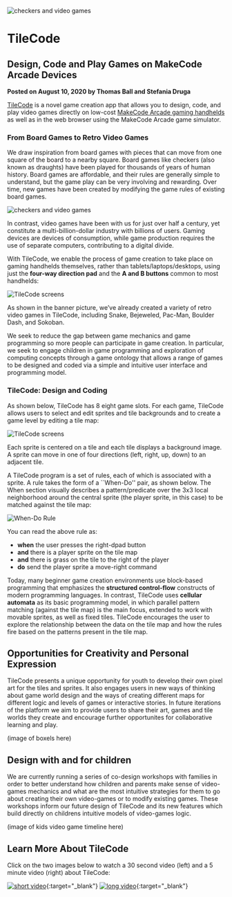 ![checkers and video games](/static/blog/arcade/tilecode/meowbit.GIF)

# TileCode

## Design, Code and Play Games on MakeCode Arcade Devices

**Posted on August 10, 2020 by Thomas Ball and Stefania Druga**

[TileCode](https://microsoft.github.io/tilecode) is a novel game creation app that allows you to design, code, and play video games directly on low-cost [MakeCode Arcade gaming handhelds](https://arcade.makecode.com/hardware) as well as in the web browser using the MakeCode Arcade game simulator.

### From Board Games to Retro Video Games

We draw inspiration from board games with pieces that can move from one square of the board to a nearby square. Board games like checkers (also known as draughts) have been played for thousands of years of human history.  Board games are affordable, and their rules are generally simple to understand, but the game play can be very involving and rewarding. Over time, new games have been created by modifying the game rules of existing board games.

![checkers and video games](/static/blog/arcade/tilecode/checkersVideoGames.GIF)

In contrast, video games have been with us for just over half a century, yet constitute a multi-billion-dollar industry with billions of users.  Gaming devices are devices of consumption, while game production requires the use of separate computers, contributing to a digital divide. 

With TileCode, we enable the process of game creation to take place on gaming handhelds themselves, rather than tablets/laptops/desktops, using just the **four-way direction pad** and the **A and B buttons** common to most handhelds:

![TileCode screens](/static/blog/arcade/tilecode/handhels.GIF)

As shown in the banner picture, we’ve already created a variety of retro video games in TileCode, including Snake, Bejeweled, Pac-Man, Boulder Dash, and Sokoban.

We seek to reduce the gap between game mechanics and game programming so more people can participate in game creation. In particular, we seek to engage children in game programming and exploration of computing concepts through a game ontology that allows a range of games to be designed and coded via a simple and intuitive user interface and programming model.  

### TileCode: Design and Coding

As shown below, TileCode has 8 eight game slots. For each game, TileCode allows users to select and edit sprites and tile backgrounds and to create a game level by editing a tile map:

![TileCode screens](/static/blog/arcade/tilecode/tileCodeScreens.GIF)

Each sprite is centered on a tile and each tile displays a background image. A sprite can move in one of four directions (left, right, up, down) to an adjacent tile. 

A TileCode program is a set of rules, each of which is associated with a sprite. A rule takes the form of a ``When-Do'' pair, as shown below.
The When section visually describes a pattern/predicate over the 3x3 local neighborhood around the central sprite (the player sprite, in this case) to be matched against the tile map:

![When-Do Rule](/static/blog/arcade/tilecode/helloMotionGrass.PNG)

You can read the above rule as:
-	**when** the user presses the right-dpad button
-	**and** there is a player sprite on the tile map
-	**and** there is grass on the tile to the right of the player
-	**do** send the player sprite a move-right command

Today, many beginner game creation environments use block-based programming that emphasizes the **structured control-flow** constructs of modern programming languages. In contrast, TileCode uses **cellular automata** as its basic programming model, in which parallel pattern matching (against the tile map) is the main focus, extended to work with movable sprites, as well as fixed tiles. TileCode encourages the user to explore the relationship between the data on the tile map and how the rules fire based on the patterns present in the tile map. 

## Opportunities for Creativity and Personal Expression
TileCode presents a unique opportunity for youth to develop their own pixel art for the tiles and sprites. It also engages users in new ways of thinking about game world design and the ways of creating different maps for different logic and levels of games or interactive stories. In future iterations of the platform we aim to provide users to share their art, games and tile worlds they create and encourage further opportunites for collaborative learning and play.

(image of boxels here)

## Design with and for children
We are currently running a series of co-design workshops with families in order to better understand how children and parents make sense of video-games mechanics and what are the most intuitive strategies for them to go about creating their own video-games or to modify existing games. These workshops inform our future design of TileCode and its new features which build directly on childrens intuitive models of video-games logic.

(image of kids video game timeline here)

## Learn More About TileCode

Click on the two images below to watch a 30 second video (left) and a 5 minute video (right) about TileCode:

[![short video](/static/blog/arcade/tilecode/youtube1.PNG)](https://www.youtube.com/watch?v=3FNAsZw13Ro){:target="_blank"} [![long video](/static/blog/arcade/tilecode/youtube2.PNG)](https://www.youtube.com/watch?v=ZUZNi3dbtLI){:target="_blank"} 
